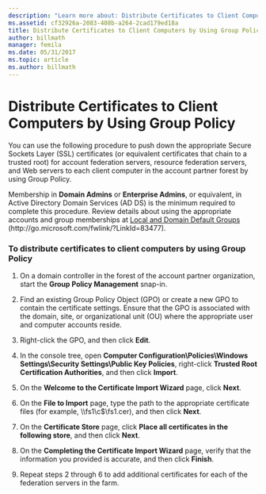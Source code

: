 ```yaml
---
description: "Learn more about: Distribute Certificates to Client Computers by Using Group Policy"
ms.assetid: cf32926a-2083-408b-a264-2cad179ed18a
title: Distribute Certificates to Client Computers by Using Group Policy
author: billmath
manager: femila
ms.date: 05/31/2017
ms.topic: article
ms.author: billmath
---
```


# Distribute Certificates to Client Computers by Using Group Policy


You can use the following procedure to push down the appropriate Secure Sockets Layer \(SSL\) certificates \(or equivalent certificates that chain to a trusted root\) for account federation servers, resource federation servers, and Web servers to each client computer in the account partner forest by using Group Policy.

Membership in **Domain Admins** or **Enterprise Admins**, or equivalent, in Active Directory Domain Services \(AD DS\) is the minimum required to complete this procedure.  Review details about using the appropriate accounts and group memberships at [Local and Domain Default Groups](https://go.microsoft.com/fwlink/?LinkId=83477) \(http:\/\/go.microsoft.com\/fwlink\/?LinkId\=83477\).

### To distribute certificates to client computers by using Group Policy

1.  On a domain controller in the forest of the account partner organization, start the **Group Policy Management** snap\-in.

2.  Find an existing Group Policy Object \(GPO\) or create a new GPO to contain the certificate settings. Ensure that the GPO is associated with the domain, site, or organizational unit \(OU\) where the appropriate user and computer accounts reside.

3.  Right\-click the GPO, and then click **Edit**.

4.  In the console tree, open **Computer Configuration\\Policies\\Windows Settings\\Security Settings\\Public Key Policies**, right\-click **Trusted Root Certification Authorities**, and then click **Import**.

5.  On the **Welcome to the Certificate Import Wizard** page, click **Next**.

6.  On the **File to Import** page, type the path to the appropriate certificate files \(for example, \\\\fs1\\c$\\fs1.cer\), and then click **Next**.

7.  On the **Certificate Store** page, click **Place all certificates in the following store**, and then click **Next**.

8.  On the **Completing the Certificate Import Wizard** page, verify that the information you provided is accurate, and then click **Finish**.

9. Repeat steps 2 through 6 to add additional certificates for each of the federation servers in the farm.
